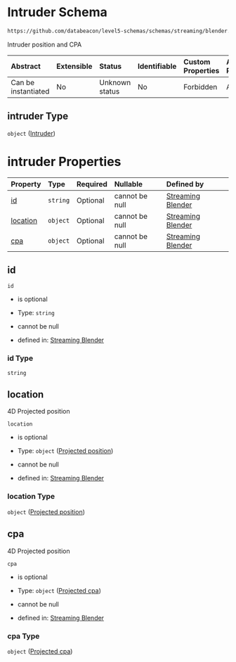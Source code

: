 # Intruder Schema

```txt
https://github.com/databeacon/level5-schemas/schemas/streaming/blender.schema.json#/properties/pcds/properties/intruder
```

Intruder position and CPA

| Abstract            | Extensible | Status         | Identifiable | Custom Properties | Additional Properties | Access Restrictions | Defined In                                                                              |
| :------------------ | :--------- | :------------- | :----------- | :---------------- | :-------------------- | :------------------ | :-------------------------------------------------------------------------------------- |
| Can be instantiated | No         | Unknown status | No           | Forbidden         | Allowed               | none                | [blender.schema.json\*](../../out/streaming/blender.schema.json "open original schema") |

## intruder Type

`object` ([Intruder](blender-properties-potential-conflict-detection--properties-intruder.md))

# intruder Properties

| Property              | Type     | Required | Nullable       | Defined by                                                                                                                                                                                                                                                               |
| :-------------------- | :------- | :------- | :------------- | :----------------------------------------------------------------------------------------------------------------------------------------------------------------------------------------------------------------------------------------------------------------------- |
| [id](#id)             | `string` | Optional | cannot be null | [Streaming Blender](blender-properties-potential-conflict-detection--properties-intruder-properties-id.md "https://github.com/databeacon/level5-schemas/schemas/streaming/blender.schema.json#/properties/pcds/properties/intruder/properties/id")                       |
| [location](#location) | `object` | Optional | cannot be null | [Streaming Blender](blender-properties-potential-conflict-detection--properties-intruder-properties-projected-position.md "https://github.com/databeacon/level5-schemas/schemas/streaming/blender.schema.json#/properties/pcds/properties/intruder/properties/location") |
| [cpa](#cpa)           | `object` | Optional | cannot be null | [Streaming Blender](blender-properties-potential-conflict-detection--properties-intruder-properties-projected-cpa.md "https://github.com/databeacon/level5-schemas/schemas/streaming/blender.schema.json#/properties/pcds/properties/intruder/properties/cpa")           |

## id



`id`

*   is optional

*   Type: `string`

*   cannot be null

*   defined in: [Streaming Blender](blender-properties-potential-conflict-detection--properties-intruder-properties-id.md "https://github.com/databeacon/level5-schemas/schemas/streaming/blender.schema.json#/properties/pcds/properties/intruder/properties/id")

### id Type

`string`

## location

4D Projected position

`location`

*   is optional

*   Type: `object` ([Projected position](blender-properties-potential-conflict-detection--properties-intruder-properties-projected-position.md))

*   cannot be null

*   defined in: [Streaming Blender](blender-properties-potential-conflict-detection--properties-intruder-properties-projected-position.md "https://github.com/databeacon/level5-schemas/schemas/streaming/blender.schema.json#/properties/pcds/properties/intruder/properties/location")

### location Type

`object` ([Projected position](blender-properties-potential-conflict-detection--properties-intruder-properties-projected-position.md))

## cpa

4D Projected position

`cpa`

*   is optional

*   Type: `object` ([Projected cpa](blender-properties-potential-conflict-detection--properties-intruder-properties-projected-cpa.md))

*   cannot be null

*   defined in: [Streaming Blender](blender-properties-potential-conflict-detection--properties-intruder-properties-projected-cpa.md "https://github.com/databeacon/level5-schemas/schemas/streaming/blender.schema.json#/properties/pcds/properties/intruder/properties/cpa")

### cpa Type

`object` ([Projected cpa](blender-properties-potential-conflict-detection--properties-intruder-properties-projected-cpa.md))
